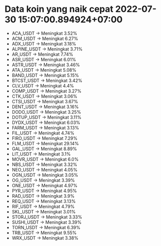 # Data koin yang naik cepat 2022-07-30 15:07:00.894924+07:00

* ACA_USDT -> Meningkat 3.52%
* ACM_USDT -> Meningkat 6.27%
* ADX_USDT -> Meningkat 3.18%
* ALPINE_USDT -> Meningkat 3.71%
* AR_USDT -> Meningkat 7.74%
* ASR_USDT -> Meningkat 6.01%
* ASTR_USDT -> Meningkat 3.46%
* ATA_USDT -> Meningkat 5.08%
* BAND_USDT -> Meningkat 5.15%
* BTCST_USDT -> Meningkat 3.42%
* CLV_USDT -> Meningkat 4.4%
* COMP_USDT -> Meningkat 3.27%
* CTK_USDT -> Meningkat 3.06%
* CTSI_USDT -> Meningkat 3.67%
* DENT_USDT -> Meningkat 3.16%
* DODO_USDT -> Meningkat 3.25%
* DOTUP_USDT -> Meningkat 3.11%
* DYDX_USDT -> Meningkat 6.03%
* FARM_USDT -> Meningkat 3.13%
* FIL_USDT -> Meningkat 4.74%
* FIRO_USDT -> Meningkat 7.29%
* FLM_USDT -> Meningkat 29.14%
* GAL_USDT -> Meningkat 8.89%
* LIT_USDT -> Meningkat 3.1%
* MOVR_USDT -> Meningkat 6.0%
* NBS_USDT -> Meningkat 3.32%
* NEO_USDT -> Meningkat 4.05%
* OGN_USDT -> Meningkat 3.05%
* OG_USDT -> Meningkat 3.39%
* ONE_USDT -> Meningkat 4.97%
* PYR_USDT -> Meningkat 4.95%
* RAD_USDT -> Meningkat 3.9%
* REQ_USDT -> Meningkat 3.13%
* RIF_USDT -> Meningkat 4.79%
* SKL_USDT -> Meningkat 3.01%
* STORJ_USDT -> Meningkat 3.33%
* SUSHI_USDT -> Meningkat 3.39%
* TORN_USDT -> Meningkat 6.39%
* TRB_USDT -> Meningkat 9.55%
* WRX_USDT -> Meningkat 3.38%
